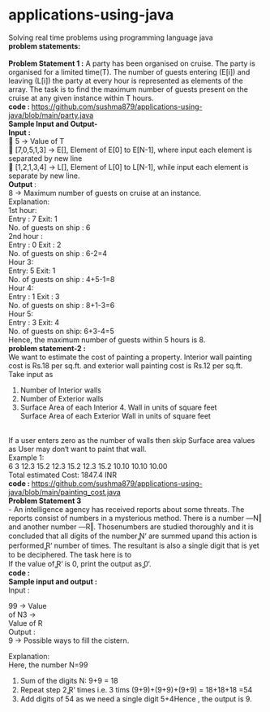 # applications-using-java
Solving real time problems using programming language java<br>
<b>problem statements: </b> <br><br>
<b>Problem Statement 1 :</b> A party has been organised on cruise. The party is organised for a limited
time(T). The number of guests entering (E[i]) and leaving (L[i]) the party at every hour is
represented as elements of the array. The task is to find the maximum number of guests present
on the cruise at any given instance within T hours.<br>
<b>code : </b>https://github.com/sushma879/applications-using-java/blob/main/party.java <br>
<b>Sample Input and Output-</b> <br>
<b>Input : </b> <br>
 5 -> Value of T <br>
 [7,0,5,1,3] -> E[], Element of E[0] to E[N-1], where input each element is separated by
new line <br>
 [1,2,1,3,4] -> L[], Element of L[0] to L[N-1], while input each element is separate by
new line. <br>
<b>Output </b> :<br>
8 -> Maximum number of guests on cruise at an instance.<br>
Explanation:<br>
1st hour: <br>
Entry : 7 Exit: 1 <br>
No. of guests on ship : 6 <br>
2nd hour : <br>
Entry : 0 Exit : 2 <br>
No. of guests on ship : 6-2=4 <br>
Hour 3: <br>
Entry: 5 Exit: 1 <br>
No. of guests on ship : 4+5-1=8 <br>
Hour 4: <br>
Entry : 1 Exit : 3 <br>
No. of guests on ship : 8+1-3=6 <br>
Hour 5: <br>
Entry : 3 Exit: 4 <br>
No. of guests on ship: 6+3-4=5 <br>
Hence, the maximum number of guests within 5 hours is 8. <br>
<b>problem statement-2 : </b> <br>
We want to estimate the cost of painting a property. Interior wall painting
cost is Rs.18 per sq.ft. and exterior wall painting cost is Rs.12 per sq.ft. <br>
Take input as <br>
1. Number of Interior walls <br>
2. Number of Exterior walls <br>
3. Surface Area of each Interior 4. Wall in units of square feet <br>
Surface Area of each Exterior Wall in units of square feet <br> <br>

If a user enters zero as the number of walls then skip Surface area values as User may don‘t want
to paint that wall. <br>
Example 1: <br>
6
3
12.3
15.2
12.3
15.2
12.3
15.2
10.10
10.10
10.00 <br>
Total estimated Cost: 1847.4 INR <br>
<b>code : </b> https://github.com/sushma879/applications-using-java/blob/main/painting_cost.java <br>
<b>Problem Statement 3 </b> <br>- An intelligence agency has received reports about some threats. The
reports consist of numbers in a mysterious method. There is a number ―N‖ and another number
―R‖. Thosenumbers are studied thoroughly and it is concluded that all digits of the number  ̳N‘
are summed upand this action is performed  ̳R‘ number of times. The resultant is also a single
digit that is yet to be deciphered. The task here is to <br>
If the value of  ̳R‘ is 0, print the output as  ̳0‘. <br>
<b>code : </b> <br>
<b>Sample input and output : </b> <br>
Input : <br>

99 -> Value <br>
of N3 -> <br>
Value of R <br>
Output : <br>
9 -> Possible ways to fill the cistern. <br>

Explanation: <br>
Here, the number N=99 <br>
1. Sum of the digits N: 9+9 = 18 <br>
2. Repeat step 2  ̳R‘ times i.e. 3 tims (9+9)+(9+9)+(9+9) = 18+18+18 =54 <br>
3. Add digits of 54 as we need a single digit 5+4Hence , the output is 9. <br>


